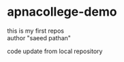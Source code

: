 # apnacollege-demo
this is my first repos <br>
author "saeed pathan"

code update from local repository
